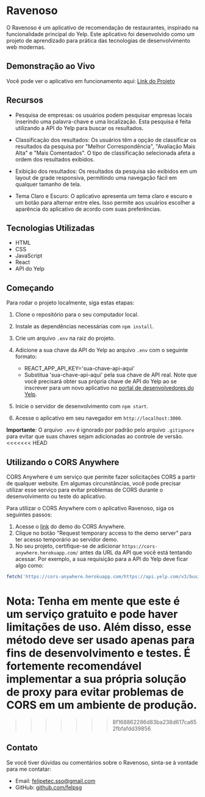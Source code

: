 # Ravenoso

O Ravenoso é um aplicativo de recomendação de restaurantes, inspirado na funcionalidade principal do Yelp. Este aplicativo foi desenvolvido como um projeto de aprendizado para prática das tecnologias de desenvolvimento web modernas.

## Demonstração ao Vivo

Você pode ver o aplicativo em funcionamento aqui: [Link do Projeto](https://raveneous.netlify.app/)  

## Recursos

- Pesquisa de empresas: os usuários podem pesquisar empresas locais inserindo uma palavra-chave e uma localização. Esta pesquisa é feita utilizando a API do Yelp para buscar os resultados.

- Classificação dos resultados: Os usuários têm a opção de classificar os resultados da pesquisa por "Melhor Correspondência", "Avaliação Mais Alta" e "Mais Comentados". O tipo de classificação selecionada afeta a ordem dos resultados exibidos.

- Exibição dos resultados: Os resultados da pesquisa são exibidos em um layout de grade responsiva, permitindo uma navegação fácil em qualquer tamanho de tela.

- Tema Claro e Escuro: O aplicativo apresenta um tema claro e escuro e um botão para alternar entre eles. Isso permite aos usuários escolher a aparência do aplicativo de acordo com suas preferências.

## Tecnologias Utilizadas

- HTML
- CSS
- JavaScript
- React
- API do Yelp

## Começando

Para rodar o projeto localmente, siga estas etapas:

1. Clone o repositório para o seu computador local.
2. Instale as dependências necessárias com `npm install`.
3. Crie um arquivo `.env` na raiz do projeto.
4. Adicione a sua chave da API do Yelp ao arquivo `.env` com o seguinte formato:

    - REACT_APP_API_KEY='sua-chave-api-aqui'  
    - Substitua 'sua-chave-api-aqui' pela sua chave de API real. Note que você precisará obter sua própria chave de API do Yelp ao se inscrever para um novo aplicativo no [portal de desenvolvedores do Yelp](https://www.yelp.com/developers/v3/manage_app).

5. Inicie o servidor de desenvolvimento com `npm start`.
6. Acesse o aplicativo em seu navegador em `http://localhost:3000`.

**Importante**:  O arquivo `.env` é ignorado por padrão pelo arquivo `.gitignore` para evitar que suas chaves sejam adicionadas ao controle de versão.
<<<<<<< HEAD

## Utilizando o CORS Anywhere

CORS Anywhere é um serviço que permite fazer solicitações CORS a partir de qualquer website. Em algumas circunstâncias, você pode precisar utilizar esse serviço para evitar problemas de CORS durante o desenvolvimento ou teste do aplicativo.  

Para utilizar o CORS Anywhere com o aplicativo Ravenoso, siga os seguintes passos:

1. Acesse o [link](https://cors-anywhere.herokuapp.com/corsdemo) do demo do CORS Anywhere.
2. Clique no botão "Request temporary access to the demo server" para ter acesso temporário ao servidor demo.
3. No seu projeto, certifique-se de adicionar `https://cors-anywhere.herokuapp.com/` antes da URL da API que você está tentando acessar. Por exemplo, a sua requisição para a API do Yelp deve ficar algo como:

```javascript
fetch('https://cors-anywhere.herokuapp.com/https://api.yelp.com/v3/businesses/search?term=pizza&location=boston')
```

**Nota**: Tenha em mente que este é um serviço gratuito e pode haver limitações de uso. Além disso, esse método deve ser usado apenas para fins de desenvolvimento e testes. É fortemente recomendável implementar a sua própria solução de proxy para evitar problemas de CORS em um ambiente de produção.
=======
>>>>>>> 8f168862286d83ba238d617ca652fbfafdd39856

## Contato

Se você tiver dúvidas ou comentários sobre o Ravenoso, sinta-se à vontade para me contatar:

- Email: [felipetec.sso@gmail.com](mailto:seuemail@exemplo.com)
- GitHub: [github.com/felpsg](https://github.com/seuusername)
